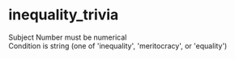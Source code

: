 # inequality_trivia

Subject Number must be numerical  
Condition is string (one of 'inequality', 'meritocracy', or 'equality')
